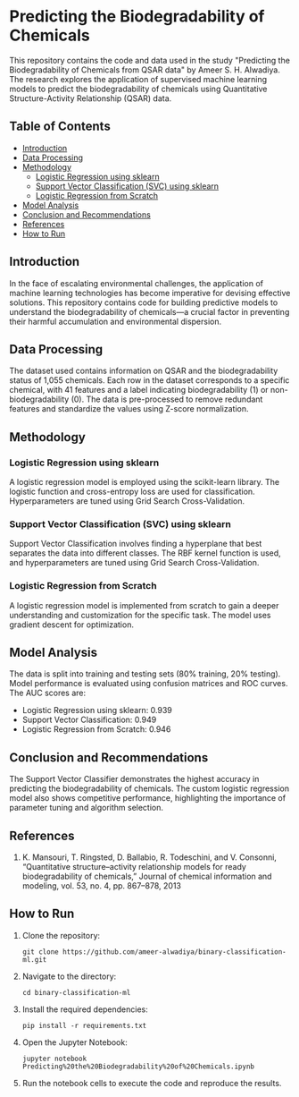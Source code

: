 # Predicting the Biodegradability of Chemicals

This repository contains the code and data used in the study "Predicting the Biodegradability of Chemicals from QSAR data" by Ameer S. H. Alwadiya. The research explores the application of supervised machine learning models to predict the biodegradability of chemicals using Quantitative Structure-Activity Relationship (QSAR) data. 

## Table of Contents

- [Introduction](#introduction)
- [Data Processing](#data-processing)
- [Methodology](#methodology)
  - [Logistic Regression using sklearn](#logistic-regression-using-sklearn)
  - [Support Vector Classification (SVC) using sklearn](#support-vector-classification-svc-using-sklearn)
  - [Logistic Regression from Scratch](#logistic-regression-from-scratch)
- [Model Analysis](#model-analysis)
- [Conclusion and Recommendations](#conclusion-and-recommendations)
- [References](#references)
- [How to Run](#how-to-run)

## Introduction

In the face of escalating environmental challenges, the application of machine learning technologies has become imperative for devising effective solutions. This repository contains code for building predictive models to understand the biodegradability of chemicals—a crucial factor in preventing their harmful accumulation and environmental dispersion. 

## Data Processing

The dataset used contains information on QSAR and the biodegradability status of 1,055 chemicals. Each row in the dataset corresponds to a specific chemical, with 41 features and a label indicating biodegradability (1) or non-biodegradability (0). The data is pre-processed to remove redundant features and standardize the values using Z-score normalization.

## Methodology

### Logistic Regression using sklearn

A logistic regression model is employed using the scikit-learn library. The logistic function and cross-entropy loss are used for classification. Hyperparameters are tuned using Grid Search Cross-Validation.

### Support Vector Classification (SVC) using sklearn

Support Vector Classification involves finding a hyperplane that best separates the data into different classes. The RBF kernel function is used, and hyperparameters are tuned using Grid Search Cross-Validation.

### Logistic Regression from Scratch

A logistic regression model is implemented from scratch to gain a deeper understanding and customization for the specific task. The model uses gradient descent for optimization.

## Model Analysis

The data is split into training and testing sets (80% training, 20% testing). Model performance is evaluated using confusion matrices and ROC curves. The AUC scores are:
- Logistic Regression using sklearn: 0.939
- Support Vector Classification: 0.949
- Logistic Regression from Scratch: 0.946

## Conclusion and Recommendations

The Support Vector Classifier demonstrates the highest accuracy in predicting the biodegradability of chemicals. The custom logistic regression model also shows competitive performance, highlighting the importance of parameter tuning and algorithm selection.

## References

1. K. Mansouri, T. Ringsted, D. Ballabio, R. Todeschini, and V. Consonni, “Quantitative structure–activity relationship models for ready biodegradability of chemicals,” Journal of chemical information and modeling, vol. 53, no. 4, pp. 867–878, 2013

## How to Run

1. Clone the repository:
   ```
   git clone https://github.com/ameer-alwadiya/binary-classification-ml.git
   ```
2. Navigate to the directory:
   ```
   cd binary-classification-ml
   ```
3. Install the required dependencies:
   ```
   pip install -r requirements.txt
   ```
4. Open the Jupyter Notebook:
   ```
   jupyter notebook Predicting%20the%20Biodegradability%20of%20Chemicals.ipynb
   ```
5. Run the notebook cells to execute the code and reproduce the results.
